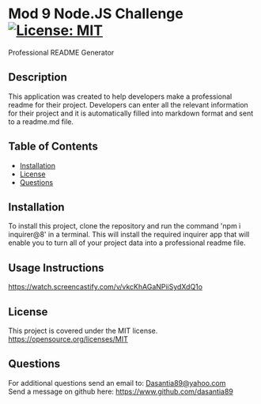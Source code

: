 # Mod 9 Node.JS Challenge   [![License: MIT](https://img.shields.io/badge/License-MIT-yellow.svg)](https://opensource.org/licenses/MIT)
Professional README Generator
## Description
 This application  was created to help developers make a professional readme for their project. Developers can enter all the relevant information  for their project and it is automatically filled into markdown format and sent to a readme.md file.

  ## Table of Contents<br>
  - [Installation](#installation)
- [License](#license)
- [Questions](#questions)
## Installation
To install this project, clone the repository and run the command 'npm i inquirer@8' in a terminal. This will install the required inquirer app that will enable you to turn all of your project data into a professional readme file.
## Usage Instructions
https://watch.screencastify.com/v/vkcKhAGaNPiiSydXdQ1o
## License 
This project is covered under the MIT license.   https://opensource.org/licenses/MIT

  ## Questions
  
  For additional questions send an email to: Dasantia89@yahoo.com <br>
  Send a message on github here: https://www.github.com/dasantia89
    
